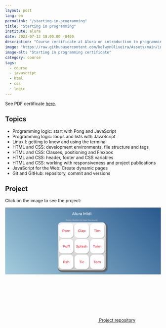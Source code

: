 ```yaml
---
layout: post
lang: en
permalink: "/starting-in-programming"
title: "Starting in programming"
institute: alura
date: 2023-07-13 18:00:00 -0400
description: "Course certificate at Alura on introduction to programming."
image: "https://raw.githubusercontent.com/kelwynOliveira/Assets/main/img/certificates/intensive-courses/alura/degrees/programming/starting-in-programming/front-en.jpg"
image-alt: "Starting in programming certificate"
category: course
tags:
  - course
  - javascript
  - html
  - css
  - logic
---
```


See PDF certificate <a href="https://docs.google.com/viewer?url=https://raw.githubusercontent.com/kelwynOliveira/Assets/main/PDF/certificates/intensive-courses/{{page.institute}}{{page.permalink}}.pdf" target="_blank">here</a>.

## Topics

- Programming logic: start with Pong and JavaScript
- Programming logic: loops and lists with JavaScript
- Linux I: getting to know and using the terminal
- HTML and CSS: development environments, file structure and tags
- HTML and CSS: Classes, positioning and Flexbox
- HTML and CSS: header, footer and CSS variables
- HTML and CSS: working with responsiveness and project publications
- JavaScript for the Web: Create dynamic pages
- Git and GitHub: repository, commit and versions

## Project

Click on the image to see the project:

<div class="project">
<a  href="https://kelwynoliveira.github.io/aluramidi/" target="_blank">
<img src="https://raw.githubusercontent.com/kelwynOliveira/aluramidi/gh-pages/thumb.PNG" alt="Aluramidi project thumb">
</a>

<div class="github">
  <a  href="https://github.com/kelwynOliveira/aluramidi" target="_blank">
    <svg class="svg-icon">
        <use xlink:href="{{ '/assets/svg/minima-social-icons.svg#github' | relative_url }}"></use>
    </svg>
  <span>Project repository</span>
  </a>
</div>
</div>

